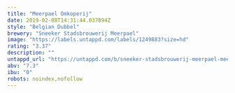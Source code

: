 ```yaml
---
title: "Meerpael Omkoperij"
date: 2019-02-08T14:31:44.037894Z
style: "Belgian Dubbel"
brewery: "Sneeker Stadsbrouwerij Meerpael"
image: "https://labels.untappd.com/labels/1249883?size=hd"
rating: "3.37"
description: ""
untappd_url: "https://untappd.com/b/sneeker-stadsbrouwerij-meerpael-meerpael-omkoperij/1249883"
abv: "7.3"
ibu: "0"
robots: noindex,nofollow
---
```

